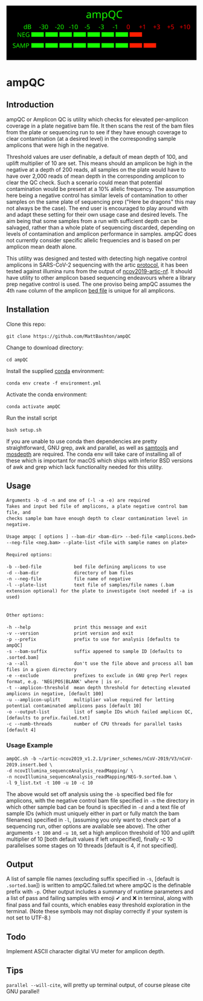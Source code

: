 ![ampQC](ampQC.svg)

# ampQC

## Introduction
ampQC or Amplicon QC is utility which checks for elevated per-amplicon coverage in a plate negative bam file. It then scans the rest of the bam files from the plate or sequencing run to see if they have enough coverage to clear contamination (at a desired level) in the corresponding sample amplicons that were high in the negative.  

Threshold values are user definable, a default of mean depth of 100, and uplift multiplier of 10 are set. This means should an amplicon be high in the negative at a depth of 200 reads, all samples on the plate would have to have over 2,000 reads of mean depth in the corresponding amplicon to clear the QC check. Such a scenario could mean that potential contamination would be present at a 10% allelic frequency.  The assumption here being a negative control has similar levels of contamination to other samples on the same plate of sequencing prep ("Here be dragons" this may not always be the case).  The end user is encouraged to play around with and adapt these setting for their own usage case and desired levels.  The aim being that some samples from a run with sufficient depth can be salvaged, rather than a whole plate of sequencing discarded, depending on levels of contamination and amplicon performance in samples.  ampQC does not currently consider specific allelic frequencies and is based on per amplicon mean death alone.

This utility was designed and tested with detecting high negative control amplicons in SARS-CoV-2 sequencing with the artic [protocol](https://artic.network/ncov-2019), it has been tested against illumina runs from the output of [ncov2019-artic-nf](https://github.com/connor-lab/ncov2019-artic-nf).  It should have utility to other amplicon based sequencing endeavours where a library prep negative control is used. The one proviso being ampQC assumes the 4th `name` column of the amplicon [bed file](https://en.wikipedia.org/wiki/BED_(file_format)) is unique for all amplicons.

## Installation

Clone this repo:

`git clone https://github.com/MattBashton/ampQC`

Change to download directory:

`cd ampQC`

Install the supplied [conda](https://docs.conda.io/en/latest/miniconda.html) environment:

`conda env create -f environment.yml`

Activate the conda environment:

`conda activate ampQC`

Run the install script

`bash setup.sh`

If you are unable to use conda then dependencies are pretty straightforward, GNU grep, awk and parallel, as well as [samtools](https://github.com/samtools/samtools) and [mosdepth](https://github.com/brentp/mosdepth) are required.  The conda env will take care of installing all of these which is important for macOS which ships with inferior BSD versions of awk and grep which lack functionality needed for this utility.

## Usage

```
Arguments -b -d -n and one of (-l -a -e) are required
Takes and input bed file of amplicons, a plate negative control bam file, and
checks sample bam have enough depth to clear contamination level in negative.

Usage ampqc [ options ] --bam-dir <bam-dir> --bed-file <amplicons.bed> --neg-file <neg.bam> --plate-list <file with sample names on plate>  

Required options:

-b --bed-file            bed file defining amplicons to use
-d --bam-dir             directory of bam files
-n --neg-file            file name of negative
-l --plate-list          text file of samples/file names (.bam extension optional) for the plate to investigate (not needed if -a is used)


Other options:

-h --help                print this message and exit
-v --version             print version and exit
-p --prefix              prefix to use for analysis [defaults to ampQC]
-s --bam-suffix          suffix appened to sample ID [defaults to .sorted.bam]
-a --all                 don't use the file above and process all bam files in a given directory
-e --exclude             prefixes to exclude in GNU grep Perl regex format, e.g. 'NEG|POS|BLANK' where | is or.
-t --amplicon-threshold  mean depth threshold for detecting elevated amplicons in negative, [default 100]
-u --amplicon-uplift     multiplier value required for letting potential contaminated amplicons pass [default 10]
-o --output-list         list of sample IDs which failed amplicon QC, [defaults to prefix.failed.txt]
-c --numb-threads        number of CPU threads for parallel tasks [default 4]
```
### Usage Example

```
ampQC.sh -b ~/artic-ncov2019_v1.2.1/primer_schemes/nCoV-2019/V3/nCoV-2019.insert.bed \
-d ncovIllumina_sequenceAnalysis_readMapping/ \
-n ncovIllumina_sequenceAnalysis_readMapping/NEG-9.sorted.bam \
-l 9_list.txt -t 100 -u 10 -c 10
```

The above would set off analysis using the `-b` specified bed file for amplicons, with the negative control bam file specified in `-n` the directory in which other sample bad can be found is specified in `-d` and a text file of sample IDs (which must uniquely either in part or fully match the bam filenames) specified in `-l`, (assuming you only want to check part of a sequencing run, other options are available see above).  The other arguments `-t 100` and `-u 10`, set a high amplicon threshold of 100 and uplift multiplier of 10 [both default values if left unspecified], finally -c 10 parallelises some stages on 10 threads [default is 4, if not specified].

## Output
A list of sample file names (excluding suffix specified in `-s`, [default is `.sorted.bam`]) is written to ampQC.failed.txt where ampQC is the definable prefix with `-p`.  Other output includes a summary of runtime parameters and a list of pass and failing samples with emoji ✔ and ❌ in terminal, along with final pass and fail counts, which enables easy threshold exploration in the terminal.  (Note these symbols may not display correctly if your system is not set to UTF-8.)

## Todo
Implement ASCII character digital VU meter for amplicon depth.

## Tips
`parallel --will-cite`, will pretty up terminal output, of course please cite GNU parallel!
